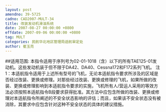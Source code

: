 ```yaml
---
layout: post
amendno: 39-5725
cadno: CAD2007-MULT-34
title: 改装发动机滑油系统
date: 2007-08-27 00:00:00 +0800
effdate: 2007-09-06 00:00:00 +0800
tag: MULT
categories: 民航华北地区管理局适航审定处
author: 崔玉亮
---
```


##适用范围:
本指令适用于序列号为02-01-1018（含）以下的所有TAE125-01发动机。这些发动机装于但不限于DA42、DA40、Cessna172和F172系列飞机。
注1：本适航指令适用于上述所有型号的飞机，无论本适航指令要求所涉及的区域是否经过改装、更换或修理。对那些经过改装、更换或修理的飞机，如果所做的改装、更换或修理影响到本适航指令要求的实施，飞机所有人/营运人采用的等效方法必须按照本适航指令B段要求获得批准。其方法中应包含所做的改装、更换或修理对本适航指令所阐述的不安全状态影响的评估；而且，如果该不安全状态没有被消除，其要求中应包含针对这种不安全状态的具体的建议措施。

